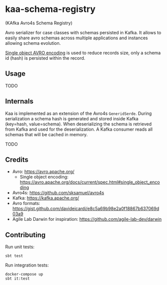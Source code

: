 # kaa-schema-registry

(KAfka Avro4s Schema Registry)

Avro serializer for case classes with schemas persisted in Kafka.
It allows to easily share avro schemas across multiple applications and instances
allowing schema evolution.

[Single object AVRO encoding](https://avro.apache.org/docs/current/spec.html#single_object_encoding) is used to reduce records size, only a schema id (hash)
is persisted within the record.  

## Usage

TODO

## Internals

Kaa is implemented as an extension of the Avro4s `GeneridSerde`.
During serialization a schema hash is generated and stored inside Kafka (key=hash, value=schema).
When deserializing the schema is retrieved from Kafka and used for the deserialization.
A Kafka consumer reads all schemas that will be cached in memory.

TODO

## Credits

- Avro: https://avro.apache.org/
  - Single object encoding: https://avro.apache.org/docs/current/spec.html#single_object_encoding
- Avro4s: https://github.com/sksamuel/avro4s
- Kafka: https://kafka.apache.org/
- Avro formats: https://gist.github.com/davideicardi/e8c5a69b98e2a0f18867b637069d03a9
- Agile Lab Darwin for inspiration: https://github.com/agile-lab-dev/darwin

## Contributing

Run unit tests:

```
sbt test
```

Run integration tests:

```
docker-compose up
sbt it:test
```